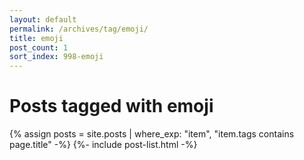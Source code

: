 ```yaml
---
layout: default
permalink: /archives/tag/emoji/
title: emoji
post_count: 1
sort_index: 998-emoji
---
```

<h1 class="page-heading">Posts tagged with emoji</h1>
{% assign posts = site.posts | where_exp: "item", "item.tags contains page.title" -%}
{%- include post-list.html -%}
